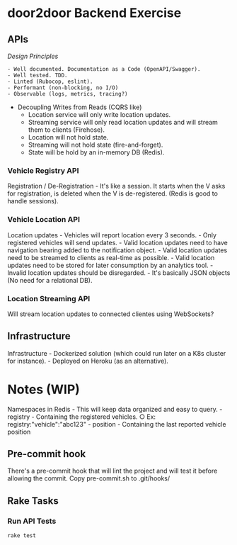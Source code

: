 # door2door Backend Exercise

## APIs

*Design Principles*

	- Well documented. Documentation as a Code (OpenAPI/Swagger).
	- Well tested. TDD.
	- Linted (Rubocop, eslint).
	- Performant (non-blocking, no I/O)
	- Observable (logs, metrics, tracing?)
  - Decoupling Writes from Reads (CQRS like)
	  - Location service will only write location updates.
	  - Streaming service will only read location updates and will stream them to clients (Firehose).
	  - Location will not hold state.
	  - Streaming will not hold state (fire-and-forget).
	  - State will be hold by an in-memory DB (Redis).

### Vehicle Registry API

Registration / De-Registration
	- It's like a session. It starts when the V asks for registration, is deleted when the V is de-registered. (Redis is good to handle sessions).

### Vehicle Location API

Location updates
	- Vehicles will report location every 3 seconds.
	- Only registered vehicles will send updates.
	- Valid location updates need to have navigation bearing added to the notification object.
	- Valid location updates need to be streamed to clients as real-time as possible.
	- Valid location updates need to be stored for later consumption by an analytics tool.
	- Invalid location updates should be disregarded.
	- It's basically JSON objects (No need for a relational DB).

### Location Streaming API

Will stream location updates to connected clientes using WebSockets?

## Infrastructure

Infrastructure
	- Dockerized solution (which could run later on a K8s cluster for instance).
	- Deployed on Heroku (as an alternative).


# Notes (WIP)

Namespaces in Redis - This will keep data organized and easy to query.
	- registry - Containing the registered vehicles.
		○ Ex: registry:"vehicle":"abc123"
	- position - Containing the last reported vehicle position

## Pre-commit hook

There's a pre-commit hook that will lint the project and will test it before allowing the commit.
Copy pre-commit.sh to .git/hooks/

## Rake Tasks

### Run API Tests

```bash
rake test
```
